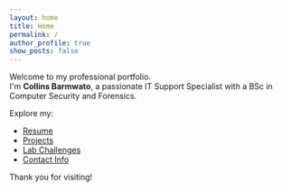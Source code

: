```yaml
---
layout: home
title: Home
permalink: /
author_profile: true
show_posts: false
---
```


Welcome to my professional portfolio.  
I'm **Collins Barmwato**, a passionate IT Support Specialist with a BSc in Computer Security and Forensics.

Explore my:

- [Resume](/resume/)
- [Projects](/projects/)
- [Lab Challenges](/labs/)
- [Contact Info](/contact/)

Thank you for visiting!
